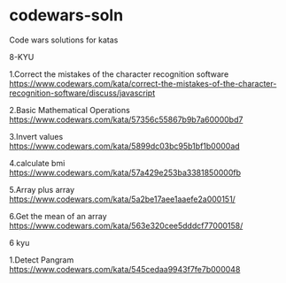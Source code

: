 # codewars-soln

Code wars solutions for katas

8-KYU

1.Correct the mistakes of the character recognition software
https://www.codewars.com/kata/correct-the-mistakes-of-the-character-recognition-software/discuss/javascript

2.Basic Mathematical Operations
https://www.codewars.com/kata/57356c55867b9b7a60000bd7

3.Invert values
https://www.codewars.com/kata/5899dc03bc95b1bf1b0000ad

4.calculate bmi
https://www.codewars.com/kata/57a429e253ba3381850000fb

5.Array plus array
https://www.codewars.com/kata/5a2be17aee1aaefe2a000151/

6.Get the mean of an array
https://www.codewars.com/kata/563e320cee5dddcf77000158/

6 kyu

1.Detect Pangram
https://www.codewars.com/kata/545cedaa9943f7fe7b000048
